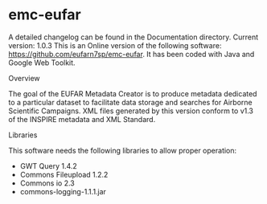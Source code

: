 # emc-eufar

A detailed changelog can be found in the Documentation directory.
Current version: 1.0.3
This is an Online version of the following software: https://github.com/eufarn7sp/emc-eufar. It has been coded with Java and Google Web Toolkit.

Overview

The goal of the EUFAR Metadata Creator is to produce metadata dedicated to a particular dataset to facilitate data storage and searches for Airborne Scientific Campaigns. XML files generated by this version conform to v1.3 of the INSPIRE metadata and XML Standard.


Libraries

This software needs the following libraries to allow proper operation:
  - GWT Query 1.4.2
  - Commons Fileupload 1.2.2
  - Commons io 2.3
  - commons-logging-1.1.1.jar
